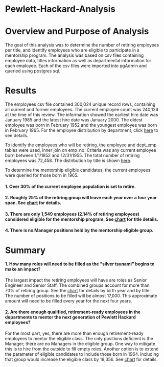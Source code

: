 # Pewlett-Hackard-Analysis

# Overview and Purpose of Analysis
The goal of this analysis was to determine the number of retiring employees per title, and identify employees who are eligible to participate in a mentorship program.  The analysis was based on csv files containing employee data, titles information as well as departmental information for each employee.  Each of the csv files were imported into pgAdmin and queried using postgres sql.

# Results
The employees csv file contained 300,024 unique record rows, containing all current and former employees.  The current employee count was 240,124 at the time of this review.  The information showed the earliest hire date was January 1985 and the latest hire date was January 2000.  The oldest employee was born in February 1952 and the youngest employee was born in February 1965. For the employee distribution by department, click [here](https://github.com/Eblakeiii/Pewlett-Hackard-Analysis/blob/master/Data/current_emp.png) to see details.

To identify the employees who will be retiring, the employee and dept_emp tables were used, inner join on emp_no.  Criteria was any current employee born between 1/1/1952 and 12/31/1955.  The total number of retiring employees was 72,458.  The distribution by title is shown [here](https://github.com/Eblakeiii/Pewlett-Hackard-Analysis/blob/master/Data/retiring_emp.png).

To determine the mentorship eligible candidates, the current employees were queried for those born in 1965.

#### 1.  Over 30% of the current employee population is set to retire.
#### 2.  Roughly 25% of the retiring group will leave each year over a four year span.  See [chart](https://github.com/Eblakeiii/Pewlett-Hackard-Analysis/blob/master/Data/retiring_by_dob_yr.png) for details.
#### 3.  There are only 1,549 employees (2.14% of retiring employees) considered eligible for the mentorship program.  See [chart](https://github.com/Eblakeiii/Pewlett-Hackard-Analysis/blob/master/Data/mship_elig.png) for title details.
#### 4.  There is no Manager positions held by the mentorship eligible group.

# Summary
#### 1. How many roles will need to be filled as the "silver tsunami" begins to make an impact?
The largest impact the retiring employees will have are roles as Senior Engineer and Senior Staff.  The combined groups account for more than 70% of retiring group.  See the [chart](https://github.com/Eblakeiii/Pewlett-Hackard-Analysis/blob/master/Data/retire_by_dob_title.png) for details by birth year and by title.  The number of positions to be filled will be almost 17,000.  This approximate amount will need to be filled every year for the next four years.  

#### 2. Are there enough qualified, retirement-ready employees in the departments to mentor the next generation of Pewlett Hackard employees?
For the most part, yes, there are more than enough retirement-ready employees to mentor the eligible class.  The only positions deficient is the Manager; there are no Managers in the eligible group.  One way to mitigate this is to hire from the outside to fill empty roles.  Another option is to extend the parameter of eligible candidates to include those born in 1964.  Including that group would increase the eligible class by 18,356.  See [chart](https://github.com/Eblakeiii/Pewlett-Hackard-Analysis/blob/master/Data/xmship_elig.png) for details.   
